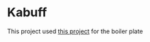 # Kabuff

This project used [this project](https://github.com/jasoet/kotlin-gradle-boilerplate) for the boiler plate

